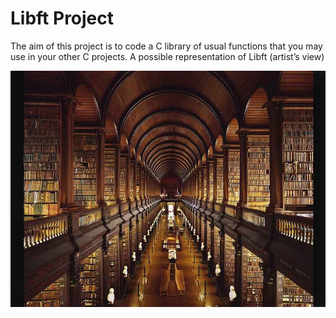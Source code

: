 # Libft Project

The aim of this project is to code a C library of usual functions that you may use in your other C projects.
                          A possible representation of Libft (artist’s view)

![Screenshot](files/lib.jpg)
